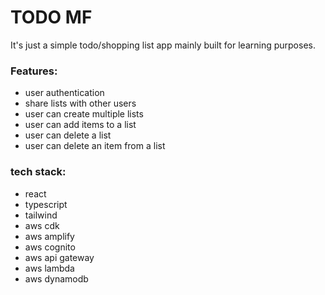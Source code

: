 # TODO MF

It's just a simple todo/shopping list app mainly built for learning purposes.  

### Features:
- user authentication
- share lists with other users
- user can create multiple lists
- user can add items to a list
- user can delete a list
- user can delete an item from a list

### tech stack:
- react
- typescript
- tailwind
- aws cdk
- aws amplify
- aws cognito
- aws api gateway
- aws lambda
- aws dynamodb
